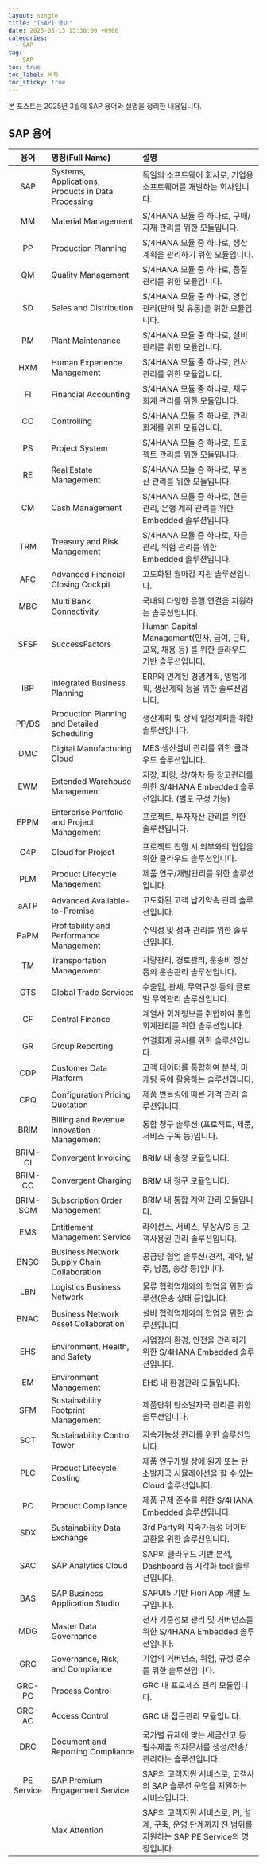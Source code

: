 ```yaml
---
layout: single
title: "[SAP] 용어"
date: 2025-03-13 13:30:00 +0900
categories: 
  - SAP
tag: 
  - SAP
toc: true
toc_label: 목차
toc_sticky: true
---
```


본 포스트는 2025년 3월에 SAP 용어와 설명을 정리한 내용입니다.

## SAP 용어

| 용어 | 명칭(Full Name) | 설명                                                                  |
|:---:|:---|:--------------------------------------------------------------------|
| SAP | Systems, Applications, Products in Data Processing | 독일의 소프트웨어 회사로, 기업용 소프트웨어를 개발하는 회사입니다.                               |
| MM | Material Management | S/4HANA 모듈 중 하나로, 구매/자재 관리를 위한 모듈입니다.                               |
| PP | Production Planning | S/4HANA 모듈 중 하나로, 생산 계획을 관리하기 위한 모듈입니다.                             |
| QM | Quality Management | S/4HANA 모듈 중 하나로, 품질 관리를 위한 모듈입니다.                                  |
| SD | Sales and Distribution | S/4HANA 모듈 중 하나로, 영업관리(판매 및 유통)을 위한 모듈입니다.                          |
| PM | Plant Maintenance | S/4HANA 모듈 중 하나로, 설비 관리를 위한 모듈입니다.                                  |
| HXM | Human Experience Management | S/4HANA 모듈 중 하나로, 인사 관리를 위한 모듈입니다.                                  |
| FI | Financial Accounting | S/4HANA 모듈 중 하나로, 재무회계 관리를 위한 모듈입니다.                                |
| CO | Controlling | S/4HANA 모듈 중 하나로, 관리 회계를 위한 모듈입니다.                                  |
| PS | Project System | S/4HANA 모듈 중 하나로, 프로젝트 관리를 위한 모듈입니다.                                |
| RE | Real Estate Management | S/4HANA 모듈 중 하나로, 부동산 관리를 위한 모듈입니다.                                 |
| CM | Cash Management | S/4HANA 모듈 중 하나로, 현금 관리, 은행 계좌 관리를 위한 Embedded 솔루션입니다.              |
| TRM | Treasury and Risk Management | S/4HANA 모듈 중 하나로, 자금 관리, 위험 관리를 위한 Embedded 솔루션입니다.                 |
| AFC | Advanced Financial Closing Cockpit | 고도화된 월마감 지원 솔루션입니다.                                                 |
| MBC | Multi Bank Connectivity | 국내외 다양한 은행 연결을 지원하는 솔루션입니다.                                         |
| SFSF | SuccessFactors | Human Capital Management(인사, 급여, 근태, 교육, 채용 등) 를 위한 클라우드 기반 솔루션입니다. |
| IBP | Integrated Business Planning | ERP와 연계된 경영계획, 영업계획, 생산계획 등을 위한 솔루션입니다.                             |
| PP/DS | Production Planning and Detailed Scheduling | 생산계획 및 상세 일정계획을 위한 솔루션입니다.                                          |
| DMC | Digital Manufacturing Cloud | MES 생산설비 관리를 위한 클라우드 솔루션입니다.                                        |
| EWM | Extended Warehouse Management | 저장, 피킹, 상/하차 등 창고관리를 위한 S/4HANA Embedded 솔루션입니다. (별도 구성 가능)         |
| EPPM | Enterprise Portfolio and Project Management | 프로젝트, 투자자산 관리를 위한 솔루션입니다.                                           |
| C4P | Cloud for Project | 프로젝트 진행 시 외부와의 협업을 위한 클라우드 솔루션입니다.                                  |
| PLM | Product Lifecycle Management | 제품 연구/개발관리를 위한 솔루션입니다.                                              |
| aATP | Advanced Available-to-Promise | 고도화된 고객 납기약속 관리 솔루션입니다.                                             |
| PaPM | Profitability and Performance Management | 수익성 및 성과 관리를 위한 솔루션입니다.                                             |
| TM | Transportation Management | 차량관리, 경로관리, 운송비 정산 등의 운송관리 솔루션입니다.                                  |
| GTS | Global Trade Services | 수출입, 관세, 무역규정 등의 글로벌 무역관리 솔루션입니다.                                   |
| CF | Central Finance | 계열사 회계정보를 취합하여 통합 회계관리를 위한 솔루션입니다.                                  |
| GR | Group Reporting | 연결회계 공시를 위한 솔루션입니다.                                                 |
| CDP | Customer Data Platform | 고객 데이터를 통합하여 분석, 마케팅 등에 활용하는 솔루션입니다.                                |
| CPQ | Configuration Pricing Quotation | 제품 번들링에 따른 가격 관리 솔루션입니다.                                            |
| BRIM | Billing and Revenue Innovation Management | 통합 청구 솔루션 (프로젝트, 제품, 서비스 구독 등)입니다.                                  |
| BRIM-CI | Convergent Invoicing | BRIM 내 송장 모듈입니다.                                                    |
| BRIM-CC | Convergent Charging | BRIM 내 청구 모듈입니다.                                                    |
| BRIM-SOM | Subscription Order Management | BRIM 내 통합 계약 관리 모듈입니다.                                              |
| EMS | Entitlement Management Service | 라이선스, 서비스, 무상A/S 등 고객사용권 관리 솔루션입니다.                                 |
| BNSC | Business Network Supply Chain Collaboration | 공급망 협업 솔루션(견적, 계약, 발주, 납품, 송장 등)입니다.                                |
| LBN | Logistics Business Network | 물류 협력업체와의 협업을 위한 솔루션(운송 상태 등)입니다.                                   |
| BNAC | Business Network Asset Collaboration | 설비 협력업체와의 협업을 위한 솔루션입니다.                                            |
| EHS | Environment, Health, and Safety | 사업장의 환경, 안전을 관리하기 위한 S/4HANA Embedded 솔루션입니다.                       |
| EM | Environment Management | EHS 내 환경관리 모듈입니다.                                                   |
| SFM | Sustainability Footprint Management | 제품단위 탄소발자국 관리를 위한 솔루션입니다.                                           |
| SCT | Sustainability Control Tower | 지속가능성 관리를 위한 솔루션입니다.                                                |
| PLC | Product Lifecycle Costing | 제품 연구개발 상에 원가 또는 탄소발자국 시뮬레이션을 할 수 있는 Cloud 솔루션입니다.                  |
| PC | Product Compliance | 제품 규제 준수를 위한 S/4HANA Embedded 솔루션입니다.                               |
| SDX | Sustainability Data Exchange | 3rd Party와 지속가능성 데이터 교환을 위한 솔루션입니다.                                 |
| SAC | SAP Analytics Cloud | SAP의 클라우드 기반 분석, Dashboard 등 시각화 tool 솔루션입니다.                       |
| BAS | SAP Business Application Studio | SAPUI5 기반 Fiori App 개발 도구입니다.                                       |
| MDG | Master Data Governance | 전사 기준정보 관리 및 거버넌스를 위한 S/4HANA Embedded 솔루션입니다.                      |
| GRC | Governance, Risk, and Compliance | 기업의 거버넌스, 위험, 규정 준수를 위한 솔루션입니다.                                   |
| GRC-PC | Process Control | GRC 내 프로세스 관리 모듈입니다.                                                |
| GRC-AC | Access Control | GRC 내 접근관리 모듈입니다.                                                   |
| DRC | Document and Reporting Compliance | 국가별 규제에 맞는 세금신고 등 필수제출 전자문서를 생성/전송/관리하는 솔루션입니다.               |
| PE Service | SAP Premium Engagement Service | SAP의 고객지원 서비스로, 고객사의 SAP 솔루션 운영을 지원하는 서비스입니다.                    |
| | Max Attention | SAP의 고객지원 서비스로, PI, 설계, 구축, 운영 단계까지 전 범위를 지원하는 SAP PE Service의 명칭입니다. |
